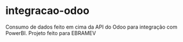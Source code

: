 # integracao-odoo
Consumo de dados feito em cima da API do Odoo para integração com PowerBI. Projeto feito para EBRAMEV
